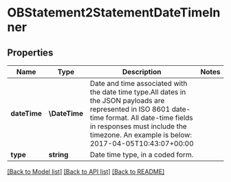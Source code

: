 # OBStatement2StatementDateTimeInner

## Properties
Name | Type | Description | Notes
------------ | ------------- | ------------- | -------------
**dateTime** | **\DateTime** | Date and time associated with the date time type.All dates in the JSON payloads are represented in ISO 8601 date-time format.  All date-time fields in responses must include the timezone. An example is below: 2017-04-05T10:43:07+00:00 | 
**type** | **string** | Date time type, in a coded form. | 

[[Back to Model list]](../README.md#documentation-for-models) [[Back to API list]](../README.md#documentation-for-api-endpoints) [[Back to README]](../README.md)


